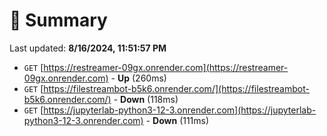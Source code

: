 # 📖 Summary
Last updated: **8/16/2024, 11:51:57 PM**

- `GET` [https://restreamer-09gx.onrender.com](https://restreamer-09gx.onrender.com) - **Up** (260ms)
- `GET` [https://filestreambot-b5k6.onrender.com/](https://filestreambot-b5k6.onrender.com/) - **Down** (118ms)
- `GET` [https://jupyterlab-python3-12-3.onrender.com](https://jupyterlab-python3-12-3.onrender.com) - **Down** (111ms)
